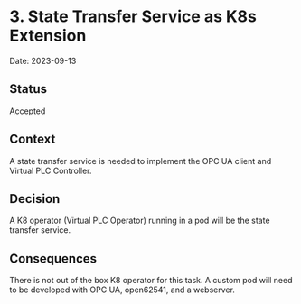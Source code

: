# 3. State Transfer Service as K8s Extension

Date: 2023-09-13

## Status

Accepted

## Context

A state transfer service is needed to implement the OPC UA client and Virtual PLC Controller.

## Decision

A K8 operator (Virtual PLC Operator) running in a pod will be the state transfer service.

## Consequences

There is not out of the box K8 operator for this task. A custom pod will need to be developed with OPC UA, open62541, and a webserver.
